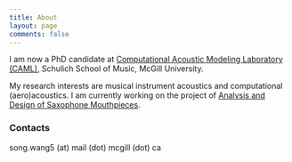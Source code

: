 ```yaml
---
title: About
layout: page
comments: false
---
```

I am now a PhD candidate at [Computational Acoustic Modeling Laboratory (CAML)](http://www.music.mcgill.ca/caml/doku.php?id=home), Schulich School of Music, McGill University.

My research interests are musical instrument acoustics and computational (aero)acoustics. I am currently working on the project of [Analysis and Design of Saxophone Mouthpieces](http://www.music.mcgill.ca/caml/doku.php?id=projects:adsm). 

### Contacts
<i class="fa fa-envelope"></i> song.wang5 (at) mail (dot) mcgill (dot) ca
